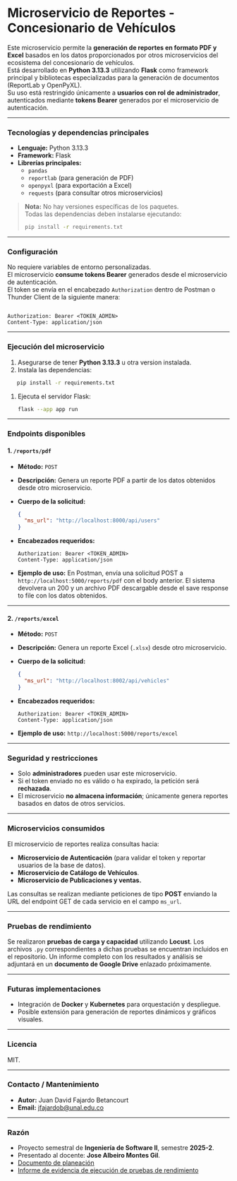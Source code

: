 # Microservicio de Reportes - Concesionario de Vehículos

Este microservicio permite la **generación de reportes en formato PDF y Excel** basados en los datos proporcionados por otros microservicios del ecosistema del concesionario de vehículos.  
Está desarrollado en **Python 3.13.3** utilizando **Flask** como framework principal y bibliotecas especializadas para la generación de documentos (ReportLab y OpenPyXL).  
Su uso está restringido únicamente a **usuarios con rol de administrador**, autenticados mediante **tokens Bearer** generados por el microservicio de autenticación.

---

### Tecnologías y dependencias principales

- **Lenguaje:** Python 3.13.3  
- **Framework:** Flask  
- **Librerías principales:**
  - `pandas`
  - `reportlab` (para generación de PDF)
  - `openpyxl` (para exportación a Excel)
  - `requests` (para consultar otros microservicios)

> **Nota:** No hay versiones específicas de los paquetes.  
> Todas las dependencias deben instalarse ejecutando:
> ```bash
> pip install -r requirements.txt
> ```

---

### Configuración

No requiere variables de entorno personalizadas.  
El microservicio **consume tokens Bearer** generados desde el microservicio de autenticación.  
El token se envía en el encabezado `Authorization` dentro de Postman o Thunder Client de la siguiente manera:

````

Authorization: Bearer <TOKEN_ADMIN>
Content-Type: application/json

````

---

### Ejecución del microservicio

1. Asegurarse de tener **Python 3.13.3** u otra version instalada.  
2. Instala las dependencias:

```bash
   pip install -r requirements.txt
```

1. Ejecuta el servidor Flask:

   ```bash
   flask --app app run
   ```

---

### Endpoints disponibles

#### 1. `/reports/pdf`

* **Método:** `POST`
* **Descripción:** Genera un reporte PDF a partir de los datos obtenidos desde otro microservicio.
* **Cuerpo de la solicitud:**

  ```json
  {
    "ms_url": "http://localhost:8000/api/users"
  }
  ```

* **Encabezados requeridos:**

  ```
  Authorization: Bearer <TOKEN_ADMIN>
  Content-Type: application/json
  ```

* **Ejemplo de uso:**
  En Postman, envía una solicitud POST a `http://localhost:5000/reports/pdf` con el body anterior.
  El sistema devolvera un 200 y un archivo PDF descargable desde el save response to file con los datos obtenidos.

---

#### 2. `/reports/excel`

* **Método:** `POST`
* **Descripción:** Genera un reporte Excel (`.xlsx`) desde otro microservicio.
* **Cuerpo de la solicitud:**

  ```json
  {
    "ms_url": "http://localhost:8002/api/vehicles"
  }
  ```

* **Encabezados requeridos:**

  ```
  Authorization: Bearer <TOKEN_ADMIN>
  Content-Type: application/json
  ```

* **Ejemplo de uso:**
  `http://localhost:5000/reports/excel`

---

### Seguridad y restricciones

* Solo **administradores** pueden usar este microservicio.
* Si el token enviado no es válido o ha expirado, la petición será **rechazada**.
* El microservicio **no almacena información**; únicamente genera reportes basados en datos de otros servicios.

---

### Microservicios consumidos

El microservicio de reportes realiza consultas hacia:

* **Microservicio de Autenticación** (para validar el token y reportar usuarios de la base de datos).
* **Microservicio de Catálogo de Vehículos**.
* **Microservicio de Publicaciones y ventas.**

Las consultas se realizan mediante peticiones de tipo **POST** enviando la URL del endpoint GET de cada servicio en el campo `ms_url`.

---

### Pruebas de rendimiento

Se realizaron **pruebas de carga y capacidad** utilizando **Locust**.
Los archivos `.py` correspondientes a dichas pruebas se encuentran incluidos en el repositorio.
Un informe completo con los resultados y análisis se adjuntará en un **documento de Google Drive** enlazado próximamente.

---

### Futuras implementaciones

* Integración de **Docker** y **Kubernetes** para orquestación y despliegue.
* Posible extensión para generación de reportes dinámicos y gráficos visuales.

---

### Licencia

MIT.

---

### Contacto / Mantenimiento

* **Autor:** Juan David Fajardo Betancourt
* **Email:** [jfajardob@unal.edu.co](mailto:jfajardob@unal.edu.co)

---

### Razón

* Proyecto semestral de **Ingeniería de Software II**, semestre **2025-2**.
* Presentado al docente: **Jose Albeiro Montes Gil**.
* [Documento de planeación](https://docs.google.com/document/d/1bnb3KTs5Pmeoy83xN5RjugHqdJ3E_rLXUf8NLsQU5xE/edit?usp=sharing)
* [Informe de evidencia de ejecución de pruebas de rendimiento](https://docs.google.com/document/d/1S7h12ZzESNoP5FUDjKQ7n9BWXnBOSWf8oHqbKiwUuSc/edit?usp=sharing)
